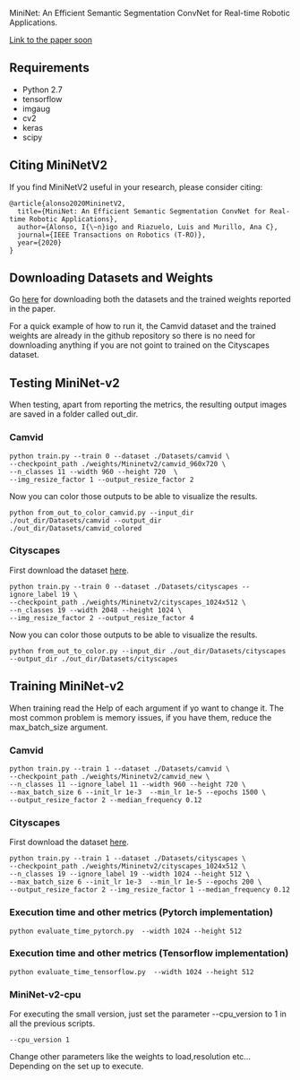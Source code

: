 
MiniNet: An Efficient Semantic Segmentation ConvNet for Real-time Robotic Applications.

[Link to the paper soon](https://github.com/Shathe/MiniNet-v2)

## Requirements
- Python 2.7
- tensorflow
- imgaug
- cv2
- keras
- scipy


## Citing MiniNetV2

If you find MiniNetV2 useful in your research, please consider citing:
```
@article{alonso2020MininetV2,
  title={MiniNet: An Efficient Semantic Segmentation ConvNet for Real-time Robotic Applications},
  author={Alonso, I{\~n}igo and Riazuelo, Luis and Murillo, Ana C},
  journal={IEEE Transactions on Robotics (T-RO)},
  year={2020}
}
```



## Downloading Datasets and Weights
Go [here](https://drive.google.com/drive/folders/1xdfwU164M7tJVOaqco-tGMBcQcb1r_ml?usp=sharing) for downloading both the datasets and the trained weights reported in the paper.

For a quick example of how to run it, the Camvid dataset and the trained weights are already in the github repository so there is no need for downloading anything if you are not goint to trained on the Cityscapes dataset.

## Testing MiniNet-v2
When testing, apart from reporting the metrics, the resulting output images are saved in a folder called out_dir.
### Camvid
```
python train.py --train 0 --dataset ./Datasets/camvid \
--checkpoint_path ./weights/Mininetv2/camvid_960x720 \
--n_classes 11 --width 960 --height 720  \
--img_resize_factor 1 --output_resize_factor 2 
```
Now you can color those outputs to be able to visualize the results.
```
python from_out_to_color_camvid.py --input_dir ./out_dir/Datasets/camvid --output_dir ./out_dir/Datasets/camvid_colored
```

### Cityscapes
First download the dataset [here](https://drive.google.com/drive/folders/1xdfwU164M7tJVOaqco-tGMBcQcb1r_ml?usp=sharing).
```
python train.py --train 0 --dataset ./Datasets/cityscapes --ignore_label 19 \
--checkpoint_path ./weights/Mininetv2/cityscapes_1024x512 \
--n_classes 19 --width 2048 --height 1024 \
--img_resize_factor 2 --output_resize_factor 4 
```
Now you can color those outputs to be able to visualize the results.
```
python from_out_to_color.py --input_dir ./out_dir/Datasets/cityscapes --output_dir ./out_dir/Datasets/cityscapes
```

## Training MiniNet-v2
When training read the Help of each argument if yo want to change it.
The most common problem is memory issues, if you have them, reduce the max_batch_size argument.
### Camvid
```
python train.py --train 1 --dataset ./Datasets/camvid \
--checkpoint_path ./weights/Mininetv2/camvid_new \
--n_classes 11 --ignore_label 11 --width 960 --height 720 \
--max_batch_size 6 --init_lr 1e-3  --min_lr 1e-5 --epochs 1500 \
--output_resize_factor 2 --median_frequency 0.12
```
### Cityscapes
First download the dataset [here](https://drive.google.com/drive/folders/1xdfwU164M7tJVOaqco-tGMBcQcb1r_ml?usp=sharing).
```
python train.py --train 1 --dataset ./Datasets/cityscapes \
--checkpoint_path ./weights/Mininetv2/cityscapes_1024x512 \
--n_classes 19 --ignore_label 19 --width 1024 --height 512 \
--max_batch_size 6 --init_lr 1e-3  --min_lr 1e-5 --epochs 200 \
--output_resize_factor 2 --img_resize_factor 1 --median_frequency 0.12
```

### Execution time and other metrics (Pytorch implementation)

```
python evaluate_time_pytorch.py  --width 1024 --height 512
```

### Execution time and other metrics (Tensorflow implementation)
```
python evaluate_time_tensorflow.py  --width 1024 --height 512
```
### MiniNet-v2-cpu
For executing the small version, just set the parameter --cpu_version to 1 in all the previous scripts.
```
--cpu_version 1
```
Change other parameters like the weights to load,resolution etc... Depending on the set up to execute.
